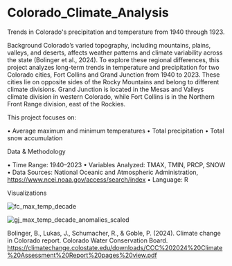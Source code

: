 # Colorado_Climate_Analysis
Trends in Colorado's precipitation and temperature from 1940 through 1923. 

Background
Colorado’s varied topography, including mountains, plains, valleys, and deserts, affects weather patterns and climate variability across the state (Bolinger et al., 2024). To explore these regional differences, this project analyzes long-term trends in temperature and precipitation for two Colorado cities, Fort Collins and Grand Junction from 1940 to 2023. These cities lie on opposite sides of the Rocky Mountains and belong to different climate divisions. Grand Junction is located in the Mesas and Valleys climate division in western Colorado, while Fort Collins is in the Northern Front Range division, east of the Rockies.

 This project focuses on:
 
•	Average maximum and minimum temperatures
•	Total precipitation
•	Total snow accumulation

Data & Methodology

•	Time Range: 1940–2023
•	Variables Analyzed: TMAX, TMIN, PRCP, SNOW
•	Data Sources: National Oceanic and Atmospheric Administration, https://www.ncei.noaa.gov/access/search/index
•	Language: R

Visualizations

![fc_max_temp_decade](https://github.com/user-attachments/assets/37b3f925-5b3a-41bd-bd30-ef90dd3ed751)

![gj_max_temp_decade_anomalies_scaled](https://github.com/user-attachments/assets/c8f31af1-4b88-4067-8c2a-92d66682250b)

Bolinger, B., Lukas, J., Schumacher, R., & Goble, P. (2024). Climate change in Colorado report. Colorado Water Conservation Board. https://climatechange.colostate.edu/downloads/CCC%202024%20Climate%20Assessment%20Report%20pages%20view.pdf
